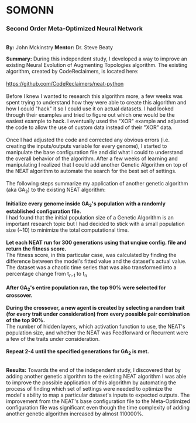 # SOMONN
<h3><b>Second Order Meta-Optimized Neural Network</b></h3>
<br />
<b>By:</b> John Mckinstry <b>Mentor:</b> Dr. Steve Beaty

<b>Summary:</b> During this independent study, I developed a way to improve an existing Neural Evolution of Augmenting Topologies algorithm. The existing algorithm, created by CodeReclaimers, is located here: 
<br /> <br />
https://github.com/CodeReclaimers/neat-python
<br /> <br />
Before I knew I wanted to research this algorithm more, a few weeks was spent trying to understand how they were able to create this algorithm and how I could "hack" it so I could use it on actual datasets. I had looked through their examples and tried to figure out which one would be the easiest example to hack. I eventually used the "XOR" example and adjusted the code to allow the use of custom data instead of their "XOR" data.
<br /> <br />
Once I had adjusted the code and corrected any obvious errors (i.e. creating the inputs/outputs variable for every genome), I started to manipulate the base configuration file and did what I could to understand the overall behavior of the algorithm. After a few weeks of learning and manipulating I realized that I could add another Genetic Algorithm on top of the NEAT algorithm to automate the search for the best set of settings. 
<br /> <br />
The following steps summarize my application of another genetic algorithm (aka GA<sub>2</sub>) to the existing NEAT algorithm:
<br /> <br />
<b>Initialize every genome inside GA<sub>2</sub>'s population with a randomly established configuration file.</b> <br />
I had found that the initial population size of a Genetic Algorithm is an important research topic but I had decided to stick with a small population size (~10) to minimize the total computational time.
<br /> <br />
<b>Let each NEAT run for 300 generations using that unqiue config. file and return the fitness score.</b> <br />
The fitness score, in this particular case, was calculated by finding the difference between the model's fitted value and the dataset's actual value. The dataset was a chaotic time series that was also transformed into a percentage change from t<sub>n-1</sub> to t<sub>n</sub>
<br /> <br />
<b>After GA<sub>2</sub>'s entire population ran, the top 90% were selected for crossover.</b>
<br /> <br />
<b>During the crossover, a new agent is created by selecting a random trait (for every trait under consideration) from every possible pair combination of the top 90%.</b> <br />
The number of hidden layers, which activation function to use, the NEAT's population size, and whether the NEAT was Feedforward or Recurrent were a few of the traits under consideration.
<br /> <br />
<b>Repeat 2-4 until the specified generations for GA<sub>2</sub> is met.</b>
<br /> <br />

<b>Results:</b> Towards the end of the independent study, I discovered that by adding another genetic algorithm to the existing NEAT algorithm I was able to improve the possible application of this algorithm by automating the process of finding which set of settings were needed to optimize the model's ability to map a particular dataset's inputs to expected outputs. The improvement from the NEAT's base configuration file to the Meta-Optimized configuration file was significant even though the time complexity of adding another genetic algorithm increased by almost 110000%.
